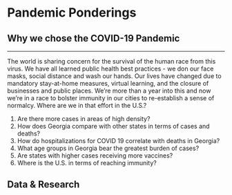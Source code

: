 # Pandemic Ponderings
## Why we chose the COVID-19 Pandemic
---------------------------------------------------------------------------------
The world is sharing concern for the survival of the human race from this virus. We have all learned public health best practices - we don our face masks, social distance and wash our hands. Our lives have changed due to mandatory stay-at-home measures, virtual learning, and the closure of businesses and public places. We’re more than a year into this and now we’re in a race to bolster immunity in our cities to re-establish a sense of normalcy. Where are we in that effort in the U.S.?

1. Are there more cases in areas of high density?
2. How does Georgia compare with other states in terms of cases and deaths?
3. How do hospitalizations for COVID 19 correlate with deaths in Georgia?
4. What age groups in Georgia bear the greatest burden of cases?
5. Are states with higher cases receiving more vaccines?
6. Where is the U.S. in terms of reaching immunity?

## Data & Research

